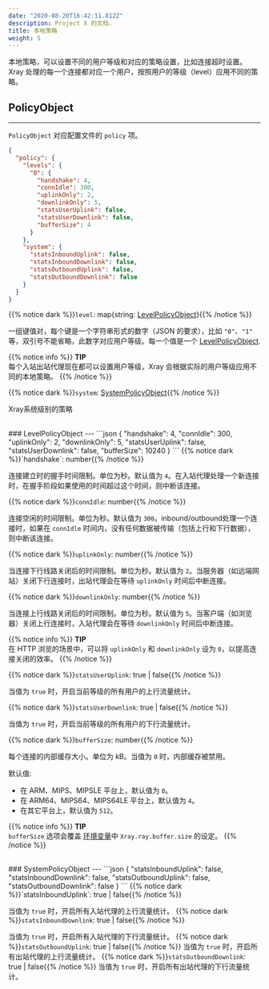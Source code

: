 ```yaml
---
date: "2020-08-20T16:42:11.812Z"
description: Project X 的文档.
title: 本地策略
weight: 5
---
```


本地策略，可以设置不同的用户等级和对应的策略设置，比如连接超时设置。Xray 处理的每一个连接都对应一个用户，按照用户的等级（level）应用不同的策略。

## PolicyObject
---
`PolicyObject` 对应配置文件的 `policy` 项。

```json
{
  "policy": {
    "levels": {
      "0": {
        "handshake": 4,
        "connIdle": 300,
        "uplinkOnly": 2,
        "downlinkOnly": 5,
        "statsUserUplink": false,
        "statsUserDownlink": false,
        "bufferSize": 4
      }
    },
    "system": {
      "statsInboundUplink": false,
      "statsInboundDownlink": false,
      "statsOutboundUplink": false,
      "statsOutboundDownlink": false
    }
  }
}
```
{{% notice dark %}}`level`: map{string: [LevelPolicyObject](#levelpolicyobject)}{{% /notice %}}

一组键值对，每个键是一个字符串形式的数字（JSON 的要求），比如 `"0"`、`"1"` 等，双引号不能省略，此数字对应用户等级。每一个值是一个 [LevelPolicyObject](#levelpolicyobject).

{{% notice info %}}
**TIP**\
每个入站出站代理现在都可以设置用户等级，Xray 会根据实际的用户等级应用不同的本地策略。
{{% /notice %}}

{{% notice dark %}}`system`: [SystemPolicyObject](#systempolicyobject){{% /notice %}}

Xray系统级别的策略

<br />
### LevelPolicyObject
---
```json
{
    "handshake": 4,
    "connIdle": 300,
    "uplinkOnly": 2,
    "downlinkOnly": 5,
    "statsUserUplink": false,
    "statsUserDownlink": false,
    "bufferSize": 10240
}
```
{{% notice dark %}}`handshake`: number{{% /notice %}}

连接建立时的握手时间限制。单位为秒。默认值为 `4`。在入站代理处理一个新连接时，在握手阶段如果使用的时间超过这个时间，则中断该连接。

{{% notice dark %}}`connIdle`: number{{% /notice %}}

连接空闲的时间限制。单位为秒。默认值为 `300`。inbound/outbound处理一个连接时，如果在 `connIdle` 时间内，没有任何数据被传输（包括上行和下行数据），则中断该连接。

{{% notice dark %}}`uplinkOnly`: number{{% /notice %}}

当连接下行线路关闭后的时间限制。单位为秒。默认值为 `2`。当服务器（如远端网站）关闭下行连接时，出站代理会在等待 `uplinkOnly` 时间后中断连接。

{{% notice dark %}}`downlinkOnly`: number{{% /notice %}}

当连接上行线路关闭后的时间限制。单位为秒。默认值为 `5`。当客户端（如浏览器）关闭上行连接时，入站代理会在等待 `downlinkOnly` 时间后中断连接。

{{% notice info %}}
**TIP**\
在 HTTP 浏览的场景中，可以将 `uplinkOnly` 和 `downlinkOnly` 设为 `0`，以提高连接关闭的效率。
{{% /notice %}}

{{% notice dark %}}`statsUserUplink`: true | false{{% /notice %}}

当值为 `true` 时，开启当前等级的所有用户的上行流量统计。

{{% notice dark %}}`statsUserDownlink`: true | false{{% /notice %}}

当值为 `true` 时，开启当前等级的所有用户的下行流量统计。

{{% notice dark %}}`bufferSize`: number{{% /notice %}}

每个连接的内部缓存大小。单位为 kB。当值为 `0` 时，内部缓存被禁用。

默认值: 
* 在 ARM、MIPS、MIPSLE 平台上，默认值为 `0`。
* 在 ARM64、MIPS64、MIPS64LE 平台上，默认值为 `4`。
* 在其它平台上，默认值为 `512`。

{{% notice info %}}
**TIP**\
`bufferSize` 选项会覆盖 [环境变量](env.md#每个连接的缓存大小)中 `Xray.ray.buffer.size` 的设定。
{{% /notice %}}

<br />
### SystemPolicyObject
---
```json
{
    "statsInboundUplink": false,
    "statsInboundDownlink": false,
    "statsOutboundUplink": false,
    "statsOutboundDownlink": false
}
```
{{% notice dark %}}`statsInboundUplink`: true | false{{% /notice %}}

当值为 `true` 时，开启所有入站代理的上行流量统计。
{{% notice dark %}}`statsInboundDownlink`: true | false{{% /notice %}}

当值为 `true` 时，开启所有入站代理的下行流量统计。
{{% notice dark %}}`statsOutboundUplink`: true | false{{% /notice %}}
当值为 `true` 时，开启所有出站代理的上行流量统计。
{{% notice dark %}}`statsOutboundDownlink`: true | false{{% /notice %}}
当值为 `true` 时，开启所有出站代理的下行流量统计。
